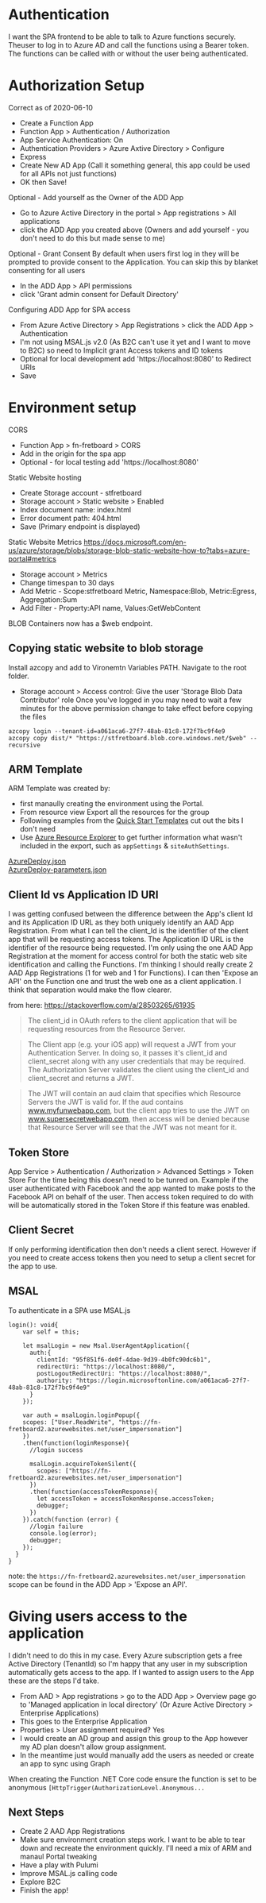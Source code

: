 # Authentication

I want the SPA frontend to be able to talk to Azure functions securely.  Theuser to log in to Azure AD and call the functions using a Bearer token.  The functions can be called with or without the user being authenticated.

# Authorization Setup
Correct as of 2020-06-10
- Create a Function App
- Function App > Authentication / Authorization
- App Service Authentication: On
- Authentication Providers > Azure Axtive Directory > Configure
- Express
- Create New AD App (Call it something general, this app could be used for all APIs not just functions)
- OK then Save!

Optional - Add yourself as the Owner of the ADD App
- Go to Azure Active Directory in the portal > App registrations > All applications
- click the ADD App you created above (Owners and add yourself - you don't need to do this but made sense to me)

Optional - Grant Consent
By default when users first log in they will be prompted to provide consent to the Application. You can skip this by blanket consenting for all users
- In the ADD App > API permissions
- click 'Grant admin consent for Default Directory'

Configuring ADD App for SPA access
- From Azure Active Directory >  App Registrations > click the ADD App >  Authentication
- I'm not using MSAL.js v2.0 (As B2C can't use it yet and I want to move to B2C) so need to Implicit grant Access tokens and ID tokens
- Optional for local development add 'https://localhost:8080' to Redirect URIs
- Save

# Environment setup

CORS
- Function App > fn-fretboard > CORS
- Add in the origin for the spa app
- Optional - for local testing add 'https://localhost:8080'

Static Website hosting
- Create Storage account - stfretboard
- Storage account > Static website > Enabled
- Index document name: index.html
- Error document path: 404.html
- Save (Primary endpoint is displayed)

Static Website Metrics
https://docs.microsoft.com/en-us/azure/storage/blobs/storage-blob-static-website-how-to?tabs=azure-portal#metrics  
- Storage account > Metrics
- Change timespan to 30 days
- Add Metric - Scope:stfretboard Metric, Namespace:Blob, Metric:Egress, Aggregation:Sum
- Add Filter - Property:API name, Values:GetWebContent

BLOB Containers now has a $web endpoint.

## Copying static website to blob storage
Install azcopy and add to Vironemtn Variables PATH. Navigate to the root folder.
- Storage account > Access control: Give the user 'Storage Blob Data Contributor' role
Once you've logged in you may need to wait a few minutes for the above permission change to take effect before copying the files
```
azcopy login --tenant-id=a061aca6-27f7-48ab-81c8-172f7bc9f4e9
azcopy copy dist/* "https://stfretboard.blob.core.windows.net/$web" --recursive
```

## ARM Template
ARM Template was created by:
- first manaully creating the environment using the Portal.
- From resource view Export all the resources for the group
- Following examples from the [Quick Start Templates](https://azure.microsoft.com/en-us/resources/templates/) cut out the bits I don't need
- Use [Azure Resource Explorer](https://resources.azure.com) to get further information what wasn't included in the export, such as `appSettings` & `siteAuthSettings`.

[AzureDeploy.json](/azuredeploy.json)  
[AzureDeploy-parameters.json](/azuredeploy-parameters.json)



## Client Id vs Application ID URI
I was getting confused between the difference between the App's client Id and its Application ID URL as they both uniquely identify an AAD App Registration.
From what I can tell the client_Id is the identifier of the client app that will be requesting access tokens.  The Application ID URL is the identifier of the resource being requested.  I'm only using the one AAD App Registration at the moment for access control for both the static web site identification and calling the Functions.  I'm thinking I should really create 2 AAD App Registrations (1 for web and 1 for Functions). I can then 'Expose an API' on the Function one and trust the web one as a client application. I think that separation would make the flow clearer.

from here: https://stackoverflow.com/a/28503265/61935
> The client_id in OAuth refers to the client application that will be requesting resources from the Resource Server.

> The Client app (e.g. your iOS app) will request a JWT from your Authentication Server. In doing so, it passes it's client_id and client_secret along with any user credentials that may be required. The Authorization Server validates the client using the client_id and client_secret and returns a JWT.

> The JWT will contain an aud claim that specifies which Resource Servers the JWT is valid for. If the aud contains www.myfunwebapp.com, but the client app tries to use the JWT on www.supersecretwebapp.com, then access will be denied because that Resource Server will see that the JWT was not meant for it.

## Token Store
App Service > Authentication / Authorization > Advanced Settings > Token Store
For the time being this doesn't need to be tunred on.  Example if the user authenticated with Facebook and the app wanted to make posts to the Facebook API on behalf of the user. Then access token required to do with will be automatically stored in the Token Store if this feature was enabled.

## Client Secret
If only performing identification then don't needs a client serect.  However if you need to create access tokens then you need to setup a client secret for the app to use.

## MSAL
To authenticate in a SPA use MSAL.js
```
login(): void{
    var self = this;

    let msalLogin = new Msal.UserAgentApplication({
      auth:{
        clientId: "95f851f6-de0f-4dae-9d39-4b0fc90dc6b1",
        redirectUri: "https://localhost:8080/",
        postLogoutRedirectUri: "https://localhost:8080/",
        authority: "https://login.microsoftonline.com/a061aca6-27f7-48ab-81c8-172f7bc9f4e9"
      }
    });

    var auth = msalLogin.loginPopup({
    scopes: ["User.ReadWrite", "https://fn-fretboard2.azurewebsites.net/user_impersonation"]
    })
    .then(function(loginResponse){
      //login success
      
      msalLogin.acquireTokenSilent({
        scopes: ["https://fn-fretboard2.azurewebsites.net/user_impersonation"]
      })
      .then(function(accessTokenResponse){
        let accessToken = accessTokenResponse.accessToken;
        debugger;
      })
    }).catch(function (error) {
      //login failure
      console.log(error);
      debugger;
    });
  }
}
```
note: the `https://fn-fretboard2.azurewebsites.net/user_impersonation` scope can be found in the ADD App > 'Expose an API'.

# Giving users access to the application
I didn't need to do this in my case. Every Azure subscription gets a free Active Directory (TenantId) so I'm happy that any user in my subscription automatically gets access to the app. If I wanted to assign users to the App these are the steps I'd take.
- From AAD > App registrations > go to the ADD App > Overview page go to 'Managed application in local directory' (Or Azure Active Directory > Enterprise Applications)
- This goes to the Enterprise Application
- Properties > User assignment required? Yes
- I would create an AD group and assign this group to the App however my AD plan doesn't allow group assignment.
- In the meantime just would manually add the users as needed or create an app to sync using Graph


When creating the Function .NET Core code ensure the function is set to be anonymous `[HttpTrigger(AuthorizationLevel.Anonymous...` 

## Next Steps
- Create 2 AAD App Registrations
- Make sure environment creation steps work. I want to be able to tear down and recreate the environment quickly.  I'll need a mix of ARM and manaul Portal tweaking
- Have a play with Pulumi
- Improve MSAL.js calling code
- Explore B2C
- Finish the app!


